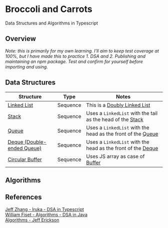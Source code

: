 # Broccoli and Carrots

Data Structures and Algorithms in Typescript

## Overview

_Note: this is primarily for my own learning. I'll aim to keep test coverage at 100%, but I have made this to practice 1. DSA and 2. Publishing and maintaining an npm package. Test and confirm for yourself before importing and using._

## Data Structures

| Structure                           | Type     | Notes                                                                    |
| ----------------------------------- | -------- | ------------------------------------------------------------------------ |
| [Linked List][LinkedList]           | Sequence | This is a [Doubly Linked List][DoublyLinkedListWiki]                     |
| [Stack][Stack]                      | Sequence | Uses a `LinkedList` with the tail as the head of the [Stack][StackWiki]  |
| [Queue][Queue]                      | Sequence | Uses a `LinkedList` with the head as the front of the [Queue][QueueWiki] |
| [Deque (Double-ended Queue)][Deque] | Sequence | Uses a `LinkedList` with the head as the front of the [Deque][QueueWiki] |
| [Circular Buffer][CircularBuffer]   | Sequence | Uses JS array as case of [Buffer][BufferWiki]                            |

## Algorithms

## References

[Jeff Zhang - Iruka - DSA in Typescript](https://github.com/jeffzh4ng/iruka)  
[William Fiset - Algorithms - DSA in Java](https://github.com/williamfiset/Algorithms)  
[Algorithms - Jeff Erickson](https://jeffe.cs.illinois.edu/teaching/algorithms/)

<!-- Link defs -->
<!-- Structures -->

[LinkedList]: ./src/data-structures/sequences/linked-list/index.ts
[Stack]: ./src/data-structures/sequences/stack/index.ts
[Queue]: ./src/data-structures/sequences/queues/queue/index.ts
[Deque]: ./src/data-structures/sequences/queues/deque/index.ts
[CircularBuffer]: ./src/data-structures/sequences/circular-buffer/index.ts

<!-- Algorithms -->
<!-- Resources -->

[DoublyLinkedListWiki]: https://en.wikipedia.org/wiki/Doubly_linked_list;
[StackWiki]: https://en.wikipedia.org/wiki/Stack_(abstract_data_type)
[QueueWiki]: https://en.wikipedia.org/wiki/Queue_(abstract_data_type)
[BufferWiki]: https://en.wikipedia.org/wiki/Circular_buffer
